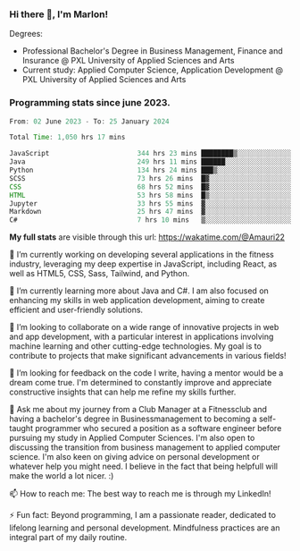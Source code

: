 
### Hi there 👋, I'm Marlon!

Degrees: 
- Professional Bachelor's Degree in Business Management, Finance and Insurance @ PXL University of Applied Sciences and Arts
- Current study: Applied Computer Science, Application Development @ PXL University of Applied Sciences and Arts

### Programming stats since june 2023.
<!--START_SECTION:waka-->

```java
From: 02 June 2023 - To: 25 January 2024

Total Time: 1,050 hrs 17 mins

JavaScript                      344 hrs 23 mins ████████▒░░░░░░░░░░░░░░░░   32.71 %
Java                            249 hrs 11 mins ██████░░░░░░░░░░░░░░░░░░░   23.67 %
Python                          134 hrs 24 mins ███▒░░░░░░░░░░░░░░░░░░░░░   12.77 %
SCSS                            73 hrs 26 mins  █▓░░░░░░░░░░░░░░░░░░░░░░░   06.98 %
CSS                             68 hrs 52 mins  █▓░░░░░░░░░░░░░░░░░░░░░░░   06.54 %
HTML                            53 hrs 58 mins  █▒░░░░░░░░░░░░░░░░░░░░░░░   05.13 %
Jupyter                         33 hrs 55 mins  ▓░░░░░░░░░░░░░░░░░░░░░░░░   03.22 %
Markdown                        25 hrs 47 mins  ▓░░░░░░░░░░░░░░░░░░░░░░░░   02.45 %
C#                              7 hrs 10 mins   ▒░░░░░░░░░░░░░░░░░░░░░░░░   00.68 %
```

<!--END_SECTION:waka-->
**My full stats** are visible through this url: https://wakatime.com/@Amauri22



🔭 I’m currently working on developing several applications in the fitness industry, leveraging my deep expertise in JavaScript, including React, as well as HTML5, CSS, Sass, Tailwind, and Python.

🌱 I’m currently learning more about Java and C#. I am also focused on enhancing my skills in web application development, aiming to create efficient and user-friendly solutions.

👯 I’m looking to collaborate on a wide range of innovative projects in web and app development, with a particular interest in applications involving machine learning and other cutting-edge technologies. My goal is to contribute to projects that make significant advancements in various fields!

🤔 I’m looking for feedback on the code I write, having a mentor would be a dream come true. I'm determined to constantly improve and appreciate constructive insights that can help me refine my skills further.

💬 Ask me about my journey from a Club Manager at a Fitnessclub and having a bachelor's degree in Businessmanagement to becoming a self-taught programmer who secured a position as a software engineer before pursuing my study in Applied Computer Sciences. I'm also open to discussing the transition from business management to applied computer science. I'm also keen on giving advice on personal development or whatever help you might need. I believe in the fact that being helpfull will make the world a lot nicer. :)

📫 How to reach me: The best way to reach me is through my LinkedIn!

⚡ Fun fact: Beyond programming, I am a passionate reader, dedicated to lifelong learning and personal development. Mindfulness practices are an integral part of my daily routine.


